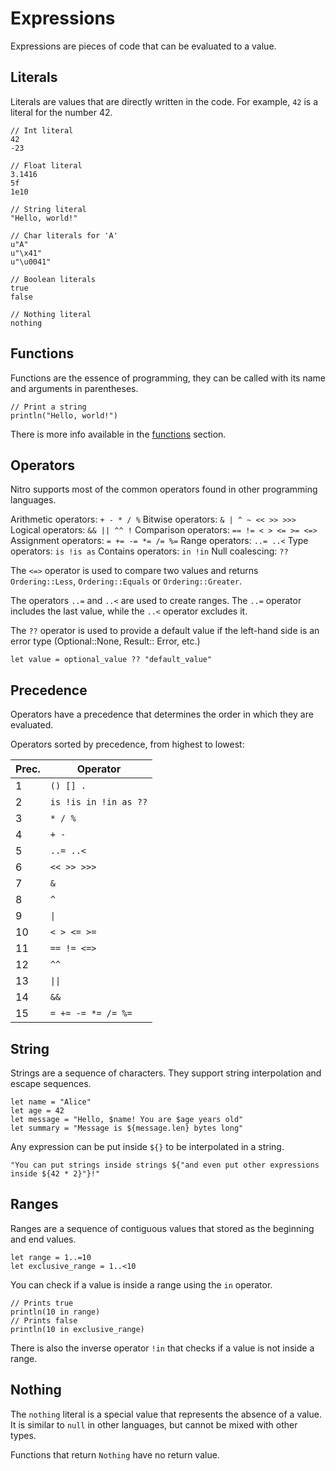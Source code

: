 # Expressions

Expressions are pieces of code that can be evaluated to a value.

## Literals

Literals are values that are directly written in the code. For example, `42` is a literal for the number 42.

```nitro
// Int literal
42
-23

// Float literal
3.1416
5f
1e10

// String literal
"Hello, world!"

// Char literals for 'A'
u"A"
u"\x41"
u"\u0041"

// Boolean literals
true
false

// Nothing literal
nothing
```

## Functions

Functions are the essence of programming, they can be called with its name and arguments in parentheses.

```nitro
// Print a string
println("Hello, world!")
```

There is more info available in the [functions](./3_functions.md) section.

## Operators

Nitro supports most of the common operators found in other programming languages.

Arithmetic operators: `+ - * / %`
Bitwise operators: `& | ^ ~ << >> >>>`
Logical operators: `&& || ^^ !`
Comparison operators: `== != < > <= >= <=>`
Assignment operators: `= += -= *= /= %=`
Range operators: `..= ..<`
Type operators: `is !is as`
Contains operators: `in !in`
Null coalescing: `??`

The `<=>` operator is used to compare two values and returns `Ordering::Less`, `Ordering::Equals` or
`Ordering::Greater`.

The operators `..=` and `..<` are used to create ranges. The `..=` operator includes the last value, while the `..<`
operator excludes it.

The `??` operator is used to provide a default value if the left-hand side is an error type (Optional::None, Result::
Error, etc.)

```nitro
let value = optional_value ?? "default_value"
```

## Precedence

Operators have a precedence that determines the order in which they are evaluated.

Operators sorted by precedence, from highest to lowest:

| Prec. | Operator              |
|-------|-----------------------|
| 1     | `() [] .`             |
| 2     | `is !is in !in as ??` |
| 3     | `* / %`               |
| 4     | `+ -`                 |
| 5     | `..= ..<`             |
| 6     | `<< >> >>>`           |
| 7     | `&`                   |
| 8     | `^`                   |
| 9     | `\|`                  |
| 10    | `< > <= >=`           |
| 11    | `== != <=>`           |
| 12    | `^^`                  |
| 13    | `\|\|`                |
| 14    | `&&`                  |
| 15    | `= += -= *= /= %=`    |

## String

Strings are a sequence of characters. They support string interpolation and escape sequences.

```nitro
let name = "Alice"
let age = 42
let message = "Hello, $name! You are $age years old"
let summary = "Message is ${message.len} bytes long"
```

Any expression can be put inside `${}` to be interpolated in a string.

```nitro
"You can put strings inside strings ${"and even put other expressions inside ${42 * 2}"}!"
```

## Ranges

Ranges are a sequence of contiguous values that stored as the beginning and end values.

```nitro
let range = 1..=10
let exclusive_range = 1..<10
```

You can check if a value is inside a range using the `in` operator.

```nitro
// Prints true
println(10 in range)
// Prints false
println(10 in exclusive_range)
```

There is also the inverse operator `!in` that checks if a value is not inside a range.

## Nothing

The `nothing` literal is a special value that represents the absence of a value. It is similar to `null` in other
languages, but cannot be mixed with other types.

Functions that return `Nothing` have no return value.

